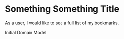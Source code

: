 # Something Something Title #

As a user,
I would like to see a full list of my bookmarks.

Initial Domain Model
